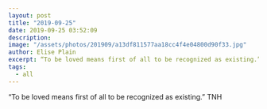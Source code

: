 ```yaml
---
layout: post
title: "2019-09-25"
date: 2019-09-25 03:52:09
description: 
image: "/assets/photos/201909/a13df811577aa18cc4f4e04800d90f33.jpg"
author: Elise Plain
excerpt: “To be loved means first of all to be recognized as existing.” TNH
tags: 
  - all
---
```


“To be loved means first of all to be recognized as existing.” TNH
<p></p>